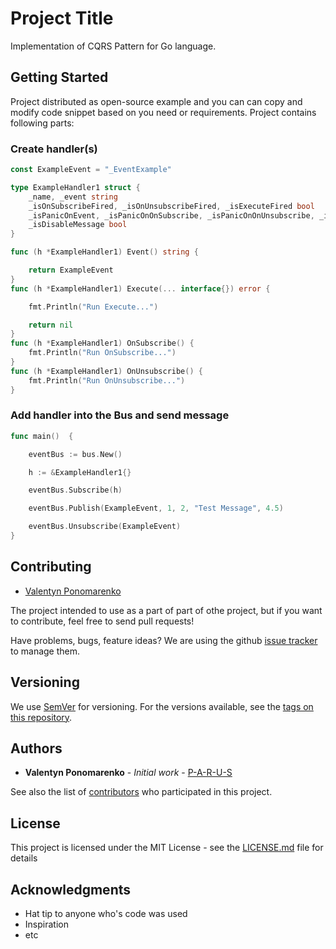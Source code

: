 # Project Title

Implementation of CQRS Pattern for Go language.

## Getting Started

Project distributed as open-source example and you can can copy and modify code snippet based on you need or requirements.
Project contains following parts:


### Create handler(s)

```GO
const ExampleEvent = "_EventExample"

type ExampleHandler1 struct {
	_name, _event string
	_isOnSubscribeFired, _isOnUnsubscribeFired, _isExecuteFired bool
	_isPanicOnEvent, _isPanicOnOnSubscribe, _isPanicOnOnUnsubscribe, _isPanicOnExecute bool
	_isDisableMessage bool
}

func (h *ExampleHandler1) Event() string {

	return ExampleEvent
}
func (h *ExampleHandler1) Execute(... interface{}) error {

	fmt.Println("Run Execute...")

	return nil
}
func (h *ExampleHandler1) OnSubscribe() {
	fmt.Println("Run OnSubscribe...")
}
func (h *ExampleHandler1) OnUnsubscribe() {
	fmt.Println("Run OnUnsubscribe...")
}

```

### Add handler into the Bus and send message

```Go
func main()  {

	eventBus := bus.New()

	h := &ExampleHandler1{}

	eventBus.Subscribe(h)

	eventBus.Publish(ExampleEvent, 1, 2, "Test Message", 4.5)

	eventBus.Unsubscribe(ExampleEvent)
}
```



## Contributing

* [Valentyn Ponomarenko](http://valentynponomarenko.com)

The project intended to use as a part of part of othe project, but if you want to contribute, feel free to send pull requests!

Have problems, bugs, feature ideas?
We are using the github [issue tracker](https://github.com/P-A-R-U-S/Golang-CQRS/issues) to manage them.

## Versioning

We use [SemVer](http://semver.org/) for versioning. For the versions available, see the [tags on this repository](https://github.com/P-A-R-U-S/Golang-CQRS/tags). 

## Authors

* **Valentyn Ponomarenko** - *Initial work* - [P-A-R-U-S](https://github.com/P-A-R-U-S/)

See also the list of [contributors](https://github.com/P-A-R-U-S/Golang-CQRS/contributors) who participated in this project.

## License

This project is licensed under the MIT License - see the [LICENSE.md](https://opensource.org/licenses/MIT) file for details

## Acknowledgments

* Hat tip to anyone who's code was used
* Inspiration
* etc



